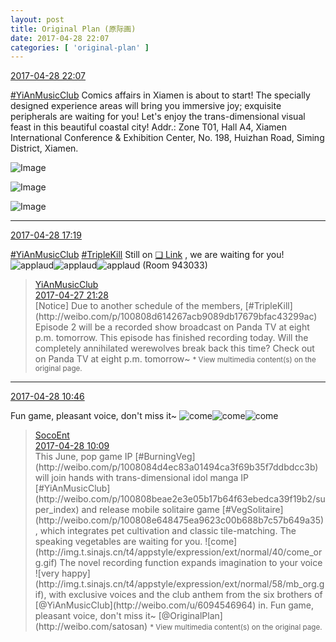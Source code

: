 ```yaml
---
layout: post
title: Original Plan (原际画)
date: 2017-04-28 22:07
categories: [ 'original-plan' ]
---
```


<div class="weibo-info">
  <a href="http://weibo.com/5626539553/F0GqqfB5V">2017-04-28 22:07</a>
</div>

[#YiAnMusicClub](http://weibo.com/p/100808beae2e3e05b17b64f63ebedca39f19b2/super_index) Comics affairs in Xiamen is about to start! The specially designed experience areas will bring you immersive joy; exquisite peripherals are waiting for you! Let's enjoy the trans-dimensional visual feast in this beautiful coastal city! Addr.: Zone T01, Hall A4, Xiamen International Conference & Exhibition Center, No. 198, Huizhan Road, Siming District, Xiamen.

<!-- more -->

![Image](http://wx2.sinaimg.cn/mw690/0068MnXXgy1ff2q4wivvcj32b32b4qv5.jpg)

![Image](http://wx3.sinaimg.cn/mw690/0068MnXXgy1ff2q4tuoq7j32c02c0npd.jpg)

![Image](http://wx4.sinaimg.cn/mw690/0068MnXXgy1ff2qwiclhmj33402c0u0x.jpg)

---

<div class="weibo-info">
  <a href="http://weibo.com/5626539553/F0Exvv8Wx">2017-04-28 17:19</a>
</div>

[#YiAnMusicClub](http://weibo.com/p/100808beae2e3e05b17b64f63ebedca39f19b2/super_index) [#TripleKill](http://weibo.com/p/100808d614267acb9089db17679bfac43299ac) Still on [❏ Link](http://www.panda.tv/hd/triplekill20170421.html) , we are waiting for you! ![applaud](http://img.t.sinajs.cn/t4/appstyle/expression/ext/normal/36/gza_org.gif)![applaud](http://img.t.sinajs.cn/t4/appstyle/expression/ext/normal/36/gza_org.gif)![applaud](http://img.t.sinajs.cn/t4/appstyle/expression/ext/normal/36/gza_org.gif) (Room 943033)

> <div class="weibo-post-name">
>   <a href="http://weibo.com/u/6094546964">YiAnMusicClub</a>
> </div>
> <div class="weibo-info">
>   <a href="http://weibo.com/6094546964/F0wK88g7q">2017-04-27 21:28</a>
> </div>
> [Notice] Due to another schedule of the members, [#TripleKill](http://weibo.com/p/100808d614267acb9089db17679bfac43299ac) Episode 2 will be a recorded show broadcast on Panda TV at eight p.m. tomorrow. This episode has finished recording today. Will the completely annihilated werewolves break back this time? Check out on Panda TV at eight p.m. tomorrow~  
> <small>* View multimedia content(s) on the original page.</small>

---

<div class="weibo-info">
  <a href="http://weibo.com/5626539553/F0BY1bF7W">2017-04-28 10:46</a>
</div>

Fun game, pleasant voice, don't miss it~ ![come](http://img.t.sinajs.cn/t4/appstyle/expression/ext/normal/40/come_org.gif)![come](http://img.t.sinajs.cn/t4/appstyle/expression/ext/normal/40/come_org.gif)![come](http://img.t.sinajs.cn/t4/appstyle/expression/ext/normal/40/come_org.gif)

> <div class="weibo-post-name">
>   <a href="http://weibo.com/u/5334577878">SocoEnt</a>
> </div>
> <div class="weibo-info">
>   <a href="http://weibo.com/5334577878/F0BIN2oMm">2017-04-28 10:09</a>
> </div>
> This June, pop game IP [#BurningVeg](http://weibo.com/p/1008084d4ec83a01494ca3f69b35f7ddbdcc3b) will join hands with trans-dimensional idol manga IP [#YiAnMusicClub](http://weibo.com/p/100808beae2e3e05b17b64f63ebedca39f19b2/super_index) and release mobile solitaire game [#VegSolitaire](http://weibo.com/p/100808e648475ea9623c00b688b7c57b649a35), which integrates pet cultivation and classic tile-matching. The speaking vegetables are waiting for you. ![come](http://img.t.sinajs.cn/t4/appstyle/expression/ext/normal/40/come_org.gif) The novel recording function expands imagination to your voice ![very happy](http://img.t.sinajs.cn/t4/appstyle/expression/ext/normal/58/mb_org.gif), with exclusive voices and the club anthem from the six brothers of [@YiAnMusicClub](http://weibo.com/u/6094546964) in. Fun game, pleasant voice, don't miss it~ [@OriginalPlan](http://weibo.com/satosan)  
> <small>* View multimedia content(s) on the original page.</small>
